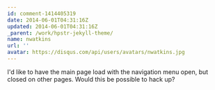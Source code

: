 ```yaml
---
id: comment-1414405319
date: 2014-06-01T04:31:16Z
updated: 2014-06-01T04:31:16Z
_parent: /work/hpstr-jekyll-theme/
name: nwatkins
url: ''
avatar: https://disqus.com/api/users/avatars/nwatkins.jpg
---
```


I'd like to have the main page load with the navigation menu open, but closed on
other pages. Would this be possible to hack up?
